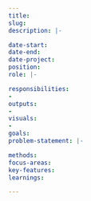 ```yaml
---
title:
slug:
description: |-

date-start:
date-end:
date-project: 
position:
role: |-

responsibilities:
-
outputs:
-
visuals:
-
goals:
problem-statement: |-

methods:
focus-areas:
key-features:
learnings:

---
```

